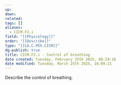 ```yaml
---
up: 
down: 
related: 
tags: []
aliases:
  - CICM.F2.i
field: "[[Physiology]]"
order: "[[Describe]]"
type: "[[LO.C.PEX.CICM]]"
dg-publish: true
title: CICM.F2.i - Control of breathing
date created: Tuesday, February 25th 2025, 06:29:16
date modified: Tuesday, March 25th 2025, 16:09:21
---
```


Describe the control of breathing.
